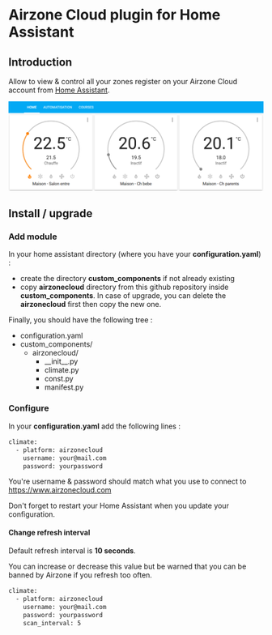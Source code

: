 # Airzone Cloud plugin for Home Assistant

## Introduction

Allow to view & control all your zones register on your Airzone Cloud account from [Home Assistant](https://www.home-assistant.io/).

![Screenshot](screenshot.png)

## Install / upgrade

### Add module

In your home assistant directory (where you have your **configuration.yaml**) :

- create the directory **custom_components** if not already existing
- copy **airzonecloud** directory from this github repository inside **custom_components**. In case of upgrade, you can delete the **airzonecloud** first then copy the new one.

Finally, you should have the following tree :

- configuration.yaml
- custom_components/
  - airzonecloud/
    - \_\_init\_\_.py
    - climate.py
    - const.py
    - manifest.py

### Configure

In your **configuration.yaml** add the following lines :

```
climate:
  - platform: airzonecloud
    username: your@mail.com
    password: yourpassword
```

You're username & password should match what you use to connect to https://www.airzonecloud.com

Don't forget to restart your Home Assistant when you update your configuration.

#### Change refresh interval

Default refresh interval is **10 seconds**.

You can increase or decrease this value but be warned that you can be banned by Airzone if you refresh too often.

```
climate:
  - platform: airzonecloud
    username: your@mail.com
    password: yourpassword
    scan_interval: 5
```
